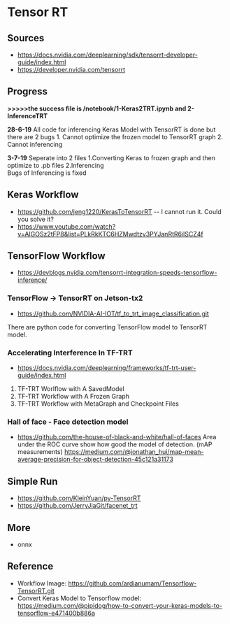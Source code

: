 # Tensor RT
## Sources
- https://docs.nvidia.com/deeplearning/sdk/tensorrt-developer-guide/index.html
- https://developer.nvidia.com/tensorrt

## Progress
**>>>>>the success file is /notebook/1-Keras2TRT.ipynb and 2-InferenceTRT**<br>

**28-6-19** All code for inferencing Keras Model with TensorRT is done but there are 2 bugs
	1. Cannot optimize the frozen model to TensorRT graph
	2. Cannot inferencing

**3-7-19** Seperate into 2 files 
	1.Converting Keras to frozen graph and then optimize to .pb files
	2.Inferencing<br>
	Bugs of Inferencing is fixed

## Keras Workflow
- https://github.com/jeng1220/KerasToTensorRT -- I cannot run it. Could you solve it?
- https://www.youtube.com/watch?v=AIGOSz2tFP8&list=PLkRkKTC6HZMwdtzv3PYJanRtR6ilSCZ4f

## TensorFlow Workflow
- https://devblogs.nvidia.com/tensorrt-integration-speeds-tensorflow-inference/

### TensorFlow -> TensorRT on Jetson-tx2
- https://github.com/NVIDIA-AI-IOT/tf_to_trt_image_classification.git

There are python code for converting TensorFlow model to TensorRT model. 

### Accelerating Interference In TF-TRT
- https://docs.nvidia.com/deeplearning/frameworks/tf-trt-user-guide/index.html

1. TF-TRT Worlflow with A SavedModel
2. TF-TRT Workflow with A Frozen Graph
3. TF-TRT Workflow with MetaGraph and Checkpoint Files

### Hall of face - Face detection model
- https://github.com/the-house-of-black-and-white/hall-of-faces
Area under the ROC curve show how good the model of detection.
(mAP measurements) https://medium.com/@jonathan_hui/map-mean-average-precision-for-object-detection-45c121a31173

## Simple Run
- https://github.com/KleinYuan/py-TensorRT
- https://github.com/JerryJiaGit/facenet_trt

## More
- onnx

## Reference
- Workflow Image: https://github.com/ardianumam/Tensorflow-TensorRT.git
- Convert Keras Model to Tensorflow model: https://medium.com/@pipidog/how-to-convert-your-keras-models-to-tensorflow-e471400b886a
